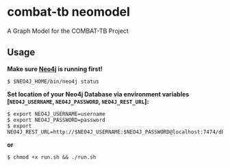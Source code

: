 # **combat-tb neomodel**

A Graph Model for the COMBAT-TB Project

## Usage

**Make sure [Neo4j](http://neo4j.com/download/other-releases/) is running first!**
```
$ $NEO4J_HOME/bin/neo4j status
```

**Set location of your Neo4j Database via environment variables [`NEO4J_USERNAME`, `NEO4J_PASSWORD`, `NEO4J_REST_URL`]:**

```
$ export NEO4J_USERNAME=username
$ export NEO4J_PASSWORD=password
$ export NEO4J_REST_URL=http://$NEO4J_USERNAME:$NEO4J_PASSWORD@localhost:7474/db/data/
```

**or**
```
$ chmod +x run.sh && ./run.sh
``` 
